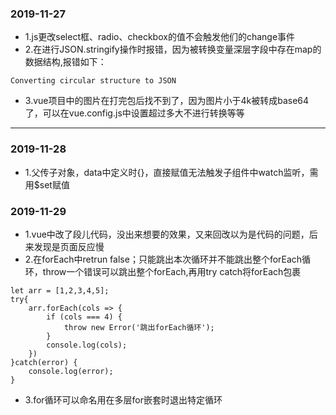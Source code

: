 ### 2019-11-27
* 1.js更改select框、radio、checkbox的值不会触发他们的change事件
* 2.在进行JSON.stringify操作时报错，因为被转换变量深层字段中存在map的数据结构,报错如下：
```
Converting circular structure to JSON
```
* 3.vue项目中的图片在打完包后找不到了，因为图片小于4k被转成base64了，可以在vue.config.js中设置超过多大不进行转换等等

---

### 2019-11-28
* 1.父传子对象，data中定义时{}，直接赋值无法触发子组件中watch监听，需用$set赋值

### 2019-11-29
- 1.vue中改了段儿代码，没出来想要的效果，又来回改以为是代码的问题，后来发现是页面反应慢
- 2.在forEach中retrun false；只能跳出本次循环并不能跳出整个forEach循环，throw一个错误可以跳出整个forEach,再用try catch将forEach包裹
```
let arr = [1,2,3,4,5];
try{
    arr.forEach(cols => {
        if (cols === 4) {
            throw new Error('跳出forEach循环');
        }
        console.log(cols);
    })
}catch(error) {
    console.log(error);
}
```
- 3.for循环可以命名用在多层for嵌套时退出特定循环
